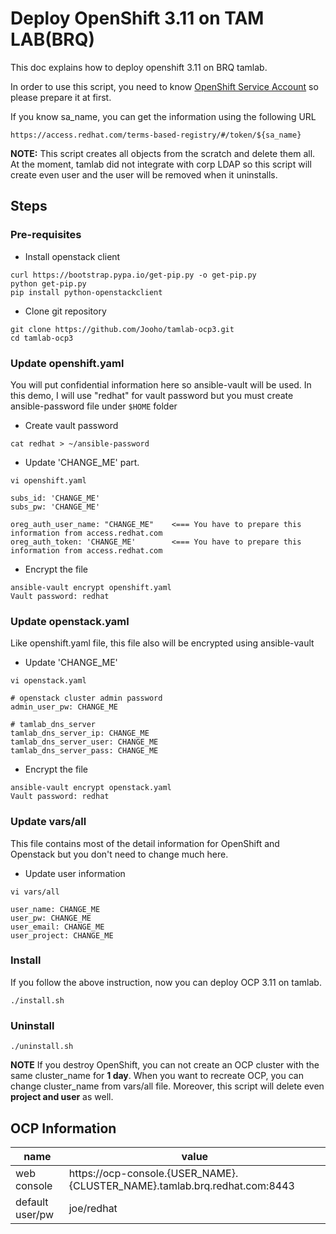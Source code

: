 # Deploy OpenShift 3.11 on TAM LAB(BRQ)

This doc explains how to deploy openshift 3.11 on BRQ tamlab. 

In order to use this script, you need to know [OpenShift Service Account](https://access.redhat.com/terms-based-registry) so please prepare it at first.

If you know sa_name, you can get the information using the following URL
```
https://access.redhat.com/terms-based-registry/#/token/${sa_name}
```

**NOTE:** This script creates all objects from the scratch and delete them all. At the moment, tamlab did not integrate with corp LDAP so this script will create even user and the user will be removed when it uninstalls.


## Steps

### Pre-requisites

- Install openstack client
```
curl https://bootstrap.pypa.io/get-pip.py -o get-pip.py
python get-pip.py
pip install python-openstackclient
```
- Clone git repository
```
git clone https://github.com/Jooho/tamlab-ocp3.git
cd tamlab-ocp3
```

### Update openshift.yaml
You will put confidential information here so ansible-vault will be used. 
In this demo, I will use "redhat" for vault password but you must create ansible-password file under `$HOME` folder

- Create vault password
```
cat redhat > ~/ansible-password
```

- Update 'CHANGE_ME' part.
```
vi openshift.yaml

subs_id: 'CHANGE_ME'
subs_pw: 'CHANGE_ME'

oreg_auth_user_name: "CHANGE_ME"    <=== You have to prepare this information from access.redhat.com
oreg_auth_token: 'CHANGE_ME'        <=== You have to prepare this information from access.redhat.com
```

- Encrypt the file
```
ansible-vault encrypt openshift.yaml
Vault password: redhat
```


### Update openstack.yaml
Like openshift.yaml file, this file also will be encrypted using ansible-vault

- Update 'CHANGE_ME'
```
vi openstack.yaml

# openstack cluster admin password
admin_user_pw: CHANGE_ME

# tamlab_dns_server
tamlab_dns_server_ip: CHANGE_ME
tamlab_dns_server_user: CHANGE_ME
tamlab_dns_server_pass: CHANGE_ME

```

- Encrypt the file
```
ansible-vault encrypt openstack.yaml
Vault password: redhat
```


### Update vars/all
This file contains most of the detail information for OpenShift and Openstack but you don't need to change much here.

- Update user information
```
vi vars/all

user_name: CHANGE_ME
user_pw: CHANGE_ME
user_email: CHANGE_ME
user_project: CHANGE_ME

```

### Install
If you follow the above instruction, now you can deploy OCP 3.11 on tamlab.
```
./install.sh
```


### Uninstall
```
./uninstall.sh
```
**NOTE** 
If you destroy OpenShift, you can not create an OCP cluster with the same cluster_name for **1 day**. When you want to recreate OCP, you can change cluster_name from vars/all file. Moreover, this script will delete even **project and user** as well.



## OCP Information

| name            | value                                                      |
| --------------- | ---------------------------------------------------------- |
| web console     | https://ocp-console.{USER_NAME}.{CLUSTER_NAME}.tamlab.brq.redhat.com:8443 |
| default user/pw | joe/redhat                                                 |

